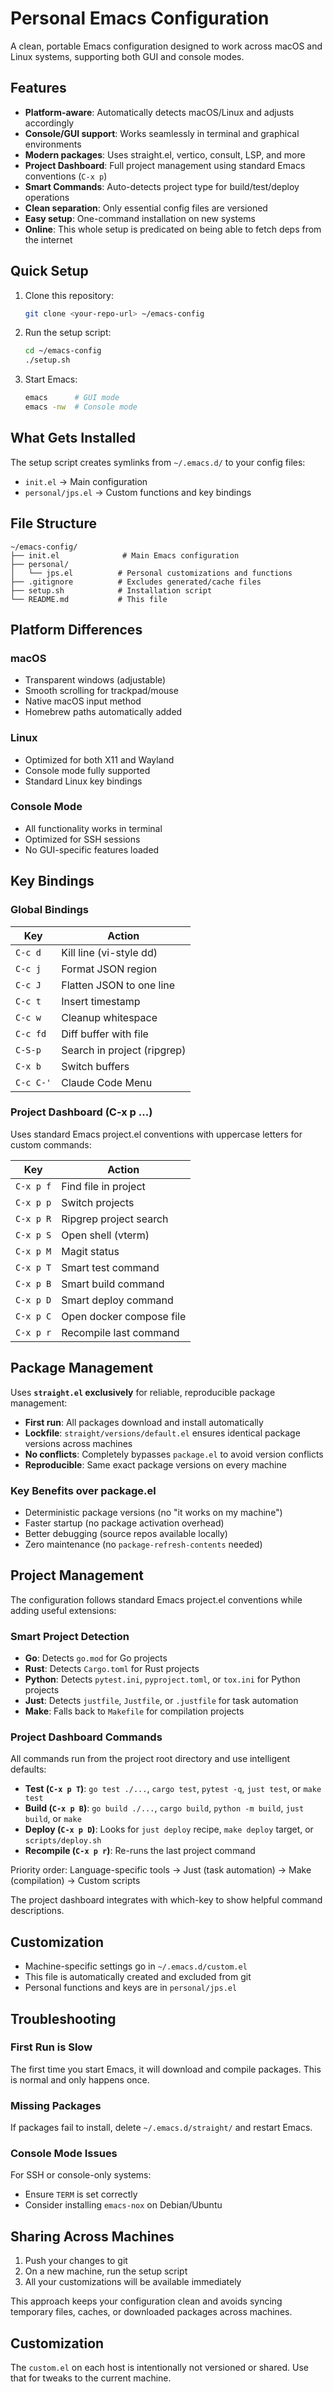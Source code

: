 # Personal Emacs Configuration

A clean, portable Emacs configuration designed to work across macOS and Linux systems, supporting both GUI and console modes.

## Features

- **Platform-aware**: Automatically detects macOS/Linux and adjusts accordingly
- **Console/GUI support**: Works seamlessly in terminal and graphical environments  
- **Modern packages**: Uses straight.el, vertico, consult, LSP, and more
- **Project Dashboard**: Full project management using standard Emacs conventions (`C-x p`)
- **Smart Commands**: Auto-detects project type for build/test/deploy operations
- **Clean separation**: Only essential config files are versioned
- **Easy setup**: One-command installation on new systems
- **Online**: This whole setup is predicated on being able to fetch deps from the internet

## Quick Setup

1. Clone this repository:
   ```bash
   git clone <your-repo-url> ~/emacs-config
   ```

2. Run the setup script:
   ```bash
   cd ~/emacs-config
   ./setup.sh
   ```

3. Start Emacs:
   ```bash
   emacs      # GUI mode
   emacs -nw  # Console mode
   ```

## What Gets Installed

The setup script creates symlinks from `~/.emacs.d/` to your config files:
- `init.el` → Main configuration
- `personal/jps.el` → Custom functions and key bindings

## File Structure

```
~/emacs-config/
├── init.el              # Main Emacs configuration
├── personal/
│   └── jps.el          # Personal customizations and functions
├── .gitignore          # Excludes generated/cache files
├── setup.sh            # Installation script
└── README.md           # This file
```

## Platform Differences

### macOS
- Transparent windows (adjustable)
- Smooth scrolling for trackpad/mouse
- Native macOS input method
- Homebrew paths automatically added

### Linux
- Optimized for both X11 and Wayland
- Console mode fully supported
- Standard Linux key bindings

### Console Mode
- All functionality works in terminal
- Optimized for SSH sessions
- No GUI-specific features loaded

## Key Bindings

### Global Bindings
| Key         | Action                      |
|-------------|------------------------------|
| `C-c d`     | Kill line (vi-style dd)     |
| `C-c j`     | Format JSON region          |
| `C-c J`     | Flatten JSON to one line    |
| `C-c t`     | Insert timestamp            |
| `C-c w`     | Cleanup whitespace          |
| `C-c fd`    | Diff buffer with file       |
| `C-S-p`     | Search in project (ripgrep) |
| `C-x b`     | Switch buffers              |
| `C-c C-'`   | Claude Code Menu            |

### Project Dashboard (C-x p ...)
Uses standard Emacs project.el conventions with uppercase letters for custom commands:

| Key         | Action                      |
|-------------|------------------------------|
| `C-x p f`   | Find file in project        |
| `C-x p p`   | Switch projects             |
| `C-x p R`   | Ripgrep project search      |
| `C-x p S`   | Open shell (vterm)          |
| `C-x p M`   | Magit status                |
| `C-x p T`   | Smart test command          |
| `C-x p B`   | Smart build command         |
| `C-x p D`   | Smart deploy command        |
| `C-x p C`   | Open docker compose file    |
| `C-x p r`   | Recompile last command      |

## Package Management

Uses **`straight.el` exclusively** for reliable, reproducible package management:

- **First run**: All packages download and install automatically
- **Lockfile**: `straight/versions/default.el` ensures identical package versions across machines  
- **No conflicts**: Completely bypasses `package.el` to avoid version conflicts
- **Reproducible**: Same exact package versions on every machine

### Key Benefits over package.el
- Deterministic package versions (no "it works on my machine")
- Faster startup (no package activation overhead)
- Better debugging (source repos available locally)
- Zero maintenance (no `package-refresh-contents` needed)

## Project Management

The configuration follows standard Emacs project.el conventions while adding useful extensions:

### Smart Project Detection
- **Go**: Detects `go.mod` for Go projects
- **Rust**: Detects `Cargo.toml` for Rust projects  
- **Python**: Detects `pytest.ini`, `pyproject.toml`, or `tox.ini` for Python projects
- **Just**: Detects `justfile`, `Justfile`, or `.justfile` for task automation
- **Make**: Falls back to `Makefile` for compilation projects

### Project Dashboard Commands
All commands run from the project root directory and use intelligent defaults:

- **Test (`C-x p T`)**: `go test ./...`, `cargo test`, `pytest -q`, `just test`, or `make test`
- **Build (`C-x p B`)**: `go build ./...`, `cargo build`, `python -m build`, `just build`, or `make`
- **Deploy (`C-x p D`)**: Looks for `just deploy` recipe, `make deploy` target, or `scripts/deploy.sh`
- **Recompile (`C-x p r`)**: Re-runs the last project command

Priority order: Language-specific tools → Just (task automation) → Make (compilation) → Custom scripts

The project dashboard integrates with which-key to show helpful command descriptions.

## Customization

- Machine-specific settings go in `~/.emacs.d/custom.el`
- This file is automatically created and excluded from git
- Personal functions and keys are in `personal/jps.el`

## Troubleshooting

### First Run is Slow
The first time you start Emacs, it will download and compile packages. This is normal and only happens once.

### Missing Packages
If packages fail to install, delete `~/.emacs.d/straight/` and restart Emacs.

### Console Mode Issues
For SSH or console-only systems:
- Ensure `TERM` is set correctly
- Consider installing `emacs-nox` on Debian/Ubuntu

## Sharing Across Machines

1. Push your changes to git
2. On a new machine, run the setup script
3. All your customizations will be available immediately

This approach keeps your configuration clean and avoids syncing temporary files, caches, or downloaded packages across machines.

## Customization

The `custom.el` on each host is intentionally not versioned or shared. Use that for tweaks to the current machine.
